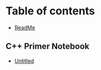 # Table of contents

* [ReadMe](README.md)

## C++ Primer Notebook

* [Untitled](c++-primer-notebook/untitled.md)

